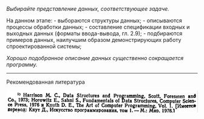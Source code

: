 *Выбирайте представление данных, соответствующее задаче.*

На данном этапе:
    - выбораются структуры данных;
    - описываются процессы обработки данных;
    - составление спецификации входных и выходных данных (форматы ввода-вывода, гл. 2.9);
    - подбираются примеров данных, наилучшим образом демонстрирующих работу спроектированной системы;

*Хорошо подобранное описание данных существенно сокращается программу.*

---

Рекомендованная литература

<img src="attachments/info_on_data_structures.png">

